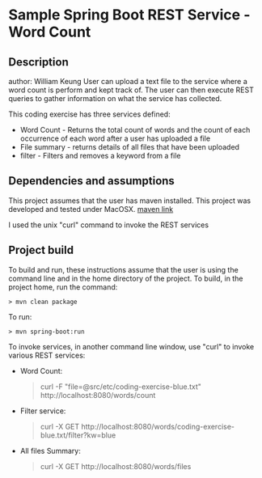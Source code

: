  
# Sample Spring Boot REST Service - Word Count
## Description
author: William Keung
User can upload a text file to the service where a word count is perform and kept track of. The user can then execute REST queries to gather information on what the service has collected.

This coding exercise has three services defined:
* Word Count - Returns the total count of words and the count of each occurrence of each word after a user has uploaded a file
* File summary - returns details of all files that have been uploaded
* filter - Filters and removes a keyword from a file

## Dependencies and assumptions
This project assumes that the user has maven installed. This project was developed and tested under MacOSX.
[maven link](https://maven.apache.org)

I used the unix "curl" command to invoke the REST services

## Project build
To build and run, these instructions assume that the user is using the command line and in the home directory of the project.
To build, in the project home, run the command:

```
> mvn clean package
```

To run:

```
> mvn spring-boot:run
```

To invoke services, in another command line window, use "curl" to invoke various REST services:
* Word Count:
	> curl -F "file=@src/etc/coding-exercise-blue.txt" http://localhost:8080/words/count
* Filter service:
	> curl -X GET http://localhost:8080/words/coding-exercise-blue.txt/filter?kw=blue
* All files Summary:
	> curl -X GET http://localhost:8080/words/files
	

